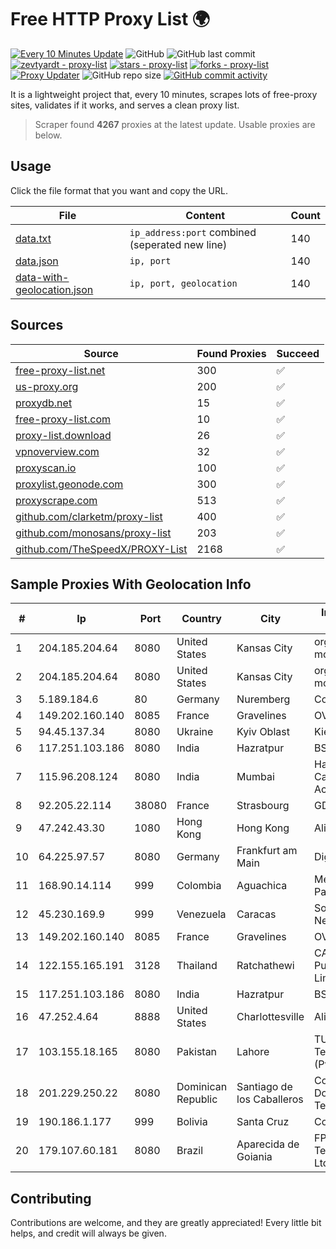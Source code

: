 
# Free HTTP Proxy List 🌍

[![Every 10 Minutes Update](https://github.com/mertguvencli/http-proxy-list/actions/workflows/main.yml/badge.svg?branch=main)](https://github.com/mertguvencli/http-proxy-list/actions/workflows/main.yml)
![GitHub](https://img.shields.io/github/license/mertguvencli/http-proxy-list)
![GitHub last commit](https://img.shields.io/github/last-commit/mertguvencli/http-proxy-list)
[![zevtyardt - proxy-list](https://img.shields.io/static/v1?label=zevtyardt&message=proxy-list&color=blue&logo=github)](https://github.com/zevtyardt/proxy-list "Go to GitHub repo")
[![stars - proxy-list](https://img.shields.io/github/stars/zevtyardt/proxy-list?style=social)](https://github.com/zevtyardt/proxy-list)
[![forks - proxy-list](https://img.shields.io/github/forks/zevtyardt/proxy-list?style=social)](https://github.com/zevtyardt/proxy-list)
[![Proxy Updater](https://github.com/zevtyardt/proxy-list/workflows/Proxy%20Updater/badge.svg)](https://github.com/zevtyardt/proxy-list/actions?query=workflow:"Proxy+Updater")
![GitHub repo size](https://img.shields.io/github/repo-size/zevtyardt/proxy-list)
[![GitHub commit activity](https://img.shields.io/github/commit-activity/m/zevtyardt/proxy-list?logo=commits)](https://github.com/zevtyardt/proxy-list/commits/main)

It is a lightweight project that, every 10 minutes, scrapes lots of free-proxy sites, validates if it works, and serves a clean proxy list.

> Scraper found **4267** proxies at the latest update. Usable proxies are below.

## Usage

Click the file format that you want and copy the URL.

|File|Content|Count|
|----|-------|-----|
|[data.txt](https://raw.githubusercontent.com/mertguvencli/http-proxy-list/main/proxy-list/data.txt)|`ip_address:port` combined (seperated new line)|140|
|[data.json](https://raw.githubusercontent.com/mertguvencli/http-proxy-list/main/proxy-list/data.json)|`ip, port`|140|
|[data-with-geolocation.json](https://raw.githubusercontent.com/mertguvencli/http-proxy-list/main/proxy-list/data-with-geolocation.json)|`ip, port, geolocation`|140|

## Sources

|Source|Found Proxies|Succeed|
|------|-------------|-------|
|[free-proxy-list.net](https://free-proxy-list.net)|300|✅|
|[us-proxy.org](https://www.us-proxy.org)|200|✅|
|[proxydb.net](http://proxydb.net)|15|✅|
|[free-proxy-list.com](https://free-proxy-list.com/?page=&port=&type%5B%5D=http&type%5B%5D=https&up_time=0&search=Search)|10|✅|
|[proxy-list.download](https://www.proxy-list.download/HTTP)|26|✅|
|[vpnoverview.com](https://vpnoverview.com/privacy/anonymous-browsing/free-proxy-servers)|32|✅|
|[proxyscan.io](https://www.proxyscan.io)|100|✅|
|[proxylist.geonode.com](https://proxylist.geonode.com/api/proxy-list?limit=300&page=1&sort_by=lastChecked&sort_type=desc&protocols=http,https)|300|✅|
|[proxyscrape.com](https://api.proxyscrape.com/v2/?request=displayproxies&protocol=http&timeout=10000&country=all&ssl=all&anonymity=all)|513|✅|
|[github.com/clarketm/proxy-list](https://raw.githubusercontent.com/clarketm/proxy-list/master/proxy-list-raw.txt)|400|✅|
|[github.com/monosans/proxy-list](https://raw.githubusercontent.com/monosans/proxy-list/main/proxies/http.txt)|203|✅|
|[github.com/TheSpeedX/PROXY-List](https://raw.githubusercontent.com/TheSpeedX/PROXY-List/master/http.txt)|2168|✅|


## Sample Proxies With Geolocation Info

|#|Ip|Port|Country|City|Internet Service Provider|
|-|--|----|-------|----|-------------------------|
|1|204.185.204.64|8080|United States|Kansas City|org-morenet.more.net|
|2|204.185.204.64|8080|United States|Kansas City|org-morenet.more.net|
|3|5.189.184.6|80|Germany|Nuremberg|Contabo GmbH|
|4|149.202.160.140|8085|France|Gravelines|OVH SAS|
|5|94.45.137.34|8080|Ukraine|Kyiv Oblast|Kievline LLC|
|6|117.251.103.186|8080|India|Hazratpur|BSNL Internet|
|7|115.96.208.124|8080|India|Mumbai|Hathway IP over Cable Internet Access|
|8|92.205.22.114|38080|France|Strasbourg|GD MASS Network|
|9|47.242.43.30|1080|Hong Kong|Hong Kong|Alibaba.com LLC|
|10|64.225.97.57|8080|Germany|Frankfurt am Main|DigitalOcean, LLC|
|11|168.90.14.114|999|Colombia|Aguachica|Media Commerce Partners S.A|
|12|45.230.169.9|999|Venezuela|Caracas|Soluciones DCN Network C.A|
|13|149.202.160.140|8085|France|Gravelines|OVH SAS|
|14|122.155.165.191|3128|Thailand|Ratchathewi|CAT Telecom Public Company Limited|
|15|117.251.103.186|8080|India|Hazratpur|BSNL Internet|
|16|47.252.4.64|8888|United States|Charlottesville|Alibaba.com LLC|
|17|103.155.18.165|8080|Pakistan|Lahore|TUFA Telecommunication (Pvt) Ltd.|
|18|201.229.250.22|8080|Dominican Republic|Santiago de los Caballeros|Compañía Dominicana de Teléfonos S. A.|
|19|190.186.1.177|999|Bolivia|Santa Cruz|Cotas Ltda.|
|20|179.107.60.181|8080|Brazil|Aparecida de Goiania|FP Telecomunicacoes Ltda|



## Contributing

Contributions are welcome, and they are greatly appreciated! Every
little bit helps, and credit will always be given.

